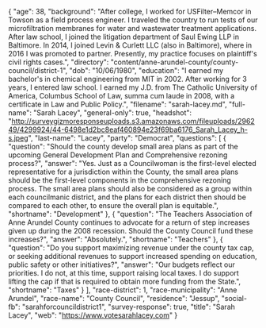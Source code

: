 {
  "age": 38,
  "background": "After college, I worked for USFilter–Memcor in Towson as a field process engineer. I traveled the country to run tests of our microfiltration membranes for water and wastewater treatment applications. After law school, I joined the litigation department of Saul Ewing LLP in Baltimore. In 2014, I joined Levin & Curlett LLC (also in Baltimore), where in 2016 I was promoted to partner. Presently, my practice focuses on plaintiff's civil rights cases.",
  "directory": "content/anne-arundel-county/county-council/district-1",
  "dob": "10/06/1980",
  "education": "I earned my bachelor's in chemical engineering from MIT in 2002. After working for 3 years, I entered law school. I earned my J.D. from The Catholic University of America, Columbus School of Law, summa cum laude in 2008, with a certificate in Law and Public Policy.",
  "filename": "sarah-lacey.md",
  "full-name": "Sarah Lacey",
  "general-only": true,
  "headshot": "http://surveygizmoresponseuploads.s3.amazonaws.com/fileuploads/296249/4299924/44-6498e1d2bc8eaf460894e23f69ba6176_Sarah_Lacey_h-s.jpeg",
  "last-name": "Lacey",
  "party": "Democrat",
  "questions": [
    {
      "question": "Should the county develop small area plans as part of the upcoming General Development Plan and Comprehensive rezoning process?",
      "answer": "Yes. Just as a Councilwoman is the first-level elected representative for a jurisdiction within the County, the small area plans should be the first-level components in the comprehensive rezoning process. The small area plans should also be considered as a group within each councilmanic district, and the plans for each district then should be compared to each other, to ensure the overall plan is equitable.",
      "shortname": "Development"
    },
    {
      "question": "The Teachers Association of Anne Arundel County continues to advocate for a return of step increases given up during the 2008 recession. Should the County Council fund these increases?",
      "answer": "Absolutely.",
      "shortname": "Teachers"
    },
    {
      "question": "Do you support maximizing revenue under the county tax cap, or seeking additional revenues to support increased spending on education, public safety or other initiatives?",
      "answer": "Our budgets reflect our priorities. I do not, at this time, support raising local taxes. I do support lifting the cap if that is required to obtain more funding from the State.",
      "shortname": "Taxes"
    }
  ],
  "race-district": 1,
  "race-municipality": "Anne Arundel",
  "race-name": "County Council",
  "residence": "Jessup",
  "social-fb": "sarahforcouncildistrict1",
  "survey-response": true,
  "title": "Sarah Lacey",
  "web": "https://www.votesarahlacey.com"
}
